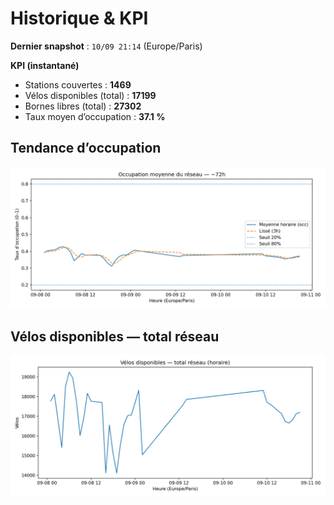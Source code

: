 # Historique & KPI

**Dernier snapshot** : `10/09 21:14` (Europe/Paris)

**KPI (instantané)**

- Stations couvertes : **1469**
- Vélos disponibles (total) : **17199**
- Bornes libres (total) : **27302**
- Taux moyen d’occupation : **37.1 %**

## Tendance d’occupation

![Mean occupancy](assets/figs/occupancy_last72h.png)

## Vélos disponibles — total réseau

![Bikes total](assets/figs/bikes_total_last72h.png)

